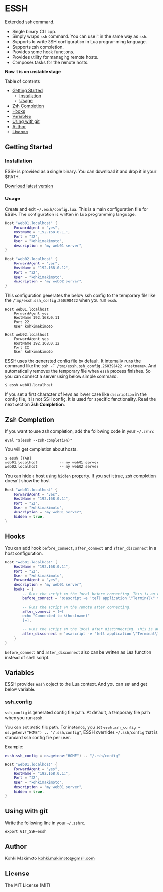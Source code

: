 # ESSH

Extended ssh command.

* Single binary CLI app.
* Simply wraps `ssh` command. You can use it in the same way as `ssh`.
* Supports to write SSH configuration in Lua programming language.
* Supports zsh completion.
* Provides some hook functions.
* Provides utility for managing remote hosts.
* Composes tasks for the remote hosts.

**Now it is on unstable stage**

Table of contents

* [Getting Started](#getting-started)
  * [Installation](#installation)
  * [Usage](#usage)
* [Zsh Completion](#zsh-completion)
* [Hooks](#hooks)
* [Variables](#variables)
* [Using with git](#using-with-git)
* [Author](#author)
* [License](#license)

## Getting Started

### Installation

ESSH is provided as a single binary. You can download it and drop it in your $PATH.

[Download latest version](https://github.com/kohkimakimoto/essh/releases/latest)

### Usage

Create and edit `~/.essh/config.lua`. This is a main configuration file for ESSH.
The configuration is written in Lua programming language.

```lua
Host "web01.localhost" {
    ForwardAgent = "yes",
    HostName = "192.168.0.11",
    Port = "22",
    User = "kohkimakimoto",
    description = "my web01 server",
}

Host "web02.localhost" {
    ForwardAgent = "yes",
    HostName = "192.168.0.12",
    Port = "22",
    User = "kohkimakimoto",
    description = "my web02 server",
}
```

This configuration generates the below ssh config to the temporary file like the `/tmp/essh.ssh_config.260398422` when you run `essh`.

```
Host web01.localhost
    ForwardAgent yes
    HostName 192.168.0.11
    Port 22
    User kohkimakimoto

Host web02.localhost
    ForwardAgent yes
    HostName 192.168.0.12
    Port 22
    User kohkimakimoto
```

ESSH uses the generated config file by default.
It internally runs the command like the `ssh -F /tmp/essh.ssh_config.260398422 <hostname>`.
And automatically removes the temporary file when `essh` process finishes.
So you can connect a server using below simple command.

```
$ essh web01.localhost
```

If you set a first character of keys as lower case like `description` in the config file, it is not SSH config.
It is used for specific functionality. Read the next section **Zsh Completion**.

## Zsh Completion

If you want to use zsh completion, add the following code in your `~/.zshrc`

```
eval "$(essh --zsh-completion)"
```

You will get completion about hosts.

```
$ essh [TAB]
web01.localhost          -- my web01 server
web02.localhost          -- my web02 server
```

You can hide a host using `hidden` property. If you set it true, zsh completion doesn't show the host.

```lua
Host "web01.localhost" {
    ForwardAgent = "yes",
    HostName = "192.168.0.11",
    Port = "22",
    User = "kohkimakimoto",
    description = "my web01 server",
    hidden = true,
}
```

## Hooks

You can add hook `before_connect`, `after_connect` and `after_disconnect` in a host configuration.

```lua
Host "web01.localhost" {
    HostName = "192.168.0.11",
    Port = "22",
    User = "kohkimakimoto",
    ForwardAgent = "yes",
    description = "my web01 server",
    hooks = {
        -- Runs the script on the local before connecting. This is an example to change screen color to red.
        before_connect = "osascript -e 'tell application \"Terminal\" to set current settings of first window to settings set \"Red Sands\"'",

        -- Runs the script on the remote after connecting.
        after_connect = [=[
        echo "Connected to $(hostname)"
        ]=],

        -- Runs the script on the local after disconnecting. This is an example to change screen color to black.
        after_disconnect = "osascript -e 'tell application \"Terminal\" to set current settings of first window to settings set \"Pro\"'",
    }
}
```

`before_connect` and `after_disconnect` also can be written as Lua function instead of shell script.

## Variables

ESSH provides `essh` object to the Lua context. And you can set and get below variable.

### ssh_config

`ssh_config` is generated config file path. At default, a temporary file path when you run `essh`.

You can set static file path. For instance, you set `essh.ssh_config = os.getenv("HOME") .. "/.ssh/config"`, ESSH overrides `~/.ssh/config` that is standard ssh config file per user.

Example:

```lua
essh.ssh_config = os.getenv("HOME") .. "/.ssh/config"

Host "web01.localhost" {
    ForwardAgent = "yes",
    HostName = "192.168.0.11",
    Port = "22",
    User = "kohkimakimoto",
    description = "my web01 server",
    hidden = true,
}
```

## Using with git

Write the following line in your `~/.zshrc`.

```
export GIT_SSH=essh
```

## Author

Kohki Makimoto <kohki.makimoto@gmail.com>

## License

The MIT License (MIT)
